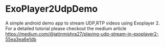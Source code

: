 # ExoPlayer2UdpDemo
A simple android demo app to stream UDP,RTP videos using Exoplayer 2.
For a detailed tutorial please checkout the medium article https://medium.com/@jatinmishra27/playing-udp-stream-in-exoplayer2-55ea3ea6e1db
